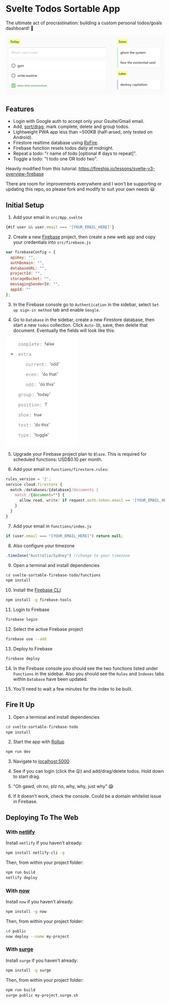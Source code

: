 # Svelte Todos Sortable App

The ultimate act of procrastination: building a custom personal todos/goals dashboard! 🤨

![Todos App](/docs/img/app.png)

## Features

* Login with Google auth to accept only _your_ Gsuite/Gmail email.
* Add, [sort/drag](https://github.com/solidsnail/svelte-sortablejs), mark complete, delete and group todos.
* Lightweight PWA app less than ~500KB (half-arsed, only tested on Android).
* Firestore realtime database using [RxFire](https://github.com/firebase/firebase-js-sdk/tree/master/packages/rxfire).
* Firebase function resets todos daily at midnight.
* Repeat a todo: "r name of todo [optional # days to repeat]".
* Toggle a todo: "t todo one OR todo two".

Heavily modified from this tutorial: https://fireship.io/lessons/svelte-v3-overview-firebase

There are room for improvements everywhere and I won't be supporting or updating this repo, so please fork and modify to suit your own needs 😃

## Initial Setup

1. Add your email in `src/App.svelte`

```js
{#if user && user.email === '[YOUR_EMAIL_HERE]'}
```

2. Create a new [Firebase](https://console.firebase.google.com/) project, then create a new web app and copy your credentials into `src/firebase.js`

```js
var firebaseConfig = {
  apiKey: "",
  authDomain: "",
  databaseURL: "",
  projectId: "",
  storageBucket: "",
  messagingSenderId: "",
  appId: ""
};
```

3. In the Firebase console go to `Authentication` in the sidebar, select `Set up sign-in method` tab and enable `Google`.

4. Go to `Database` in the sidebar, create a new Firestore database, then start a new `todos` collection. Click `Auto-ID`, save, then delete that document. Eventually the fields will look like this:

![Firestore Fields](/docs/img/fields.png)

5. Upgrade your Firebase project plan to `Blaze`. This is required for scheduled functions: USD$0.10 per month.

6. Add your email in `functions/firestore.rules`:

```js
rules_version = '2';
service cloud.firestore {
  match /databases/{database}/documents {
    match /{document=**} {
      allow read, write: if request.auth.token.email == '[YOUR_EMAIL_HERE]'
    }
  }
}
```

7. Add your email in `functions/index.js`

```js
if (user.email === "[YOUR_EMAIL_HERE]") return null;
```

8. Also configure your timezone

```js
.timeZone("Australia/Sydney") //change to your timezone
```

9. Open a terminal and install dependencies

```bash
cd svelte-sortable-firebase-todo/functions
npm install
```

10. Install the [Firebase CLI](https://firebaseopensource.com/projects/firebase/firebase-tools/)

```bash
npm install -g firebase-tools
```

11. Login to Firebase

```bash
firebase login
```

12. Select the active Firebase project

```bash
firebase use --add
```

13. Deploy to Firebase

```bash
firebase deploy
```

14. In the Firebase console you should see the two functions listed under `Functions` in the sidebar. Also you should see the `Rules` and `Indexes` tabs within `Database` have been updated.

15. You'll need to wait a few minutes for the index to be built.

## Fire It Up

1. Open a terminal and install dependencies

```bash
cd svelte-sortable-firebase-todo
npm install
```

2. Start the app with [Rollup](https://rollupjs.org)

```bash
npm run dev
```

3. Navigate to [localhost:5000](http://localhost:5000)

4. See if you can login (click the 😮) and add/drag/delete todos. Hold down to start drag.

5. "Oh gawd, oh no, plz no, why, why, just why" 😱

6. If it doesn't work, check the console. Could be a domain whitelist issue in Firebase.

## Deploying To The Web

### With [netlify](https://www.netlify.com)

Install `netlify` if you haven't already:

```bash
npm install netlify-cli -g
```

Then, from within your project folder:

```bash
npm run build
netlify deploy
```

### With [now](https://zeit.co/now)

Install `now` if you haven't already:

```bash
npm install -g now
```

Then, from within your project folder:

```bash
cd public
now deploy --name my-project
```

### With [surge](https://surge.sh)

Install `surge` if you haven't already:

```bash
npm install -g surge
```

Then, from within your project folder:

```bash
npm run build
surge public my-project.surge.sh
```
